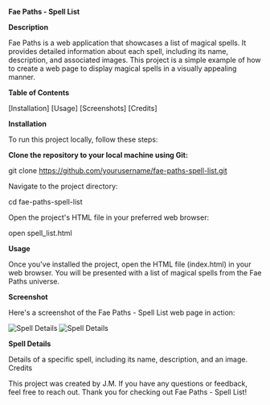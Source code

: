**Fae Paths - Spell List**

**Description**

Fae Paths is a web application that showcases a list of magical spells. It provides detailed information about each spell, including its name, description, and associated images. This project is a simple example of how to create a web page to display magical spells in a visually appealing manner.

**Table of Contents**

[Installation]
[Usage]
[Screenshots]
[Credits]

<a name="Installation"></a>**Installation**

To run this project locally, follow these steps:

**Clone the repository to your local machine using Git:**

git clone https://github.com/yourusername/fae-paths-spell-list.git


Navigate to the project directory:

cd fae-paths-spell-list


Open the project's HTML file in your preferred web browser:

open spell_list.html

<a name="Usage"></a>**Usage**

Once you've installed the project, open the HTML file (index.html) in your web browser. You will be presented with a list of magical spells from the Fae Paths universe.

<a name="Screenshot"></a>**Screenshot**

Here's a screenshot of the Fae Paths - Spell List web page in action:

![Spell Details](screenshots/gitscr.jpg)
![Spell Details](screenshots/gitscr2.jpg)

**Spell Details**

Details of a specific spell, including its name, description, and an image.
Credits

This project was created by J.M. If you have any questions or feedback, feel free to reach out. Thank you for checking out Fae Paths - Spell List!
